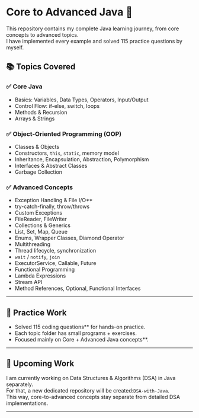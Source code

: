 ﻿# Core to Advanced Java 🚀

This repository contains my complete Java learning journey, from core concepts to advanced topics.  
I have implemented every example and solved 115 practice questions by myself.

## 📚 Topics Covered

### ✅ Core Java
- Basics: Variables, Data Types, Operators, Input/Output
- Control Flow: if-else, switch, loops
- Methods & Recursion
- Arrays & Strings

### ✅ Object-Oriented Programming (OOP)
- Classes & Objects
- Constructors, `this`, `static`, memory model
- Inheritance, Encapsulation, Abstraction, Polymorphism
- Interfaces & Abstract Classes
- Garbage Collection

### ✅ Advanced Concepts
  - Exception Handling & File I/O**
  - try-catch-finally, throw/throws
  - Custom Exceptions
  - FileReader, FileWriter
  - Collections & Generics
  - List, Set, Map, Queue
  - Enums, Wrapper Classes, Diamond Operator
  - Multithreading
  - Thread lifecycle, synchronization
  - `wait` / `notify`, `join`
  - ExecutorService, Callable, Future
  - Functional Programming
  - Lambda Expressions
  - Stream API
  - Method References, Optional, Functional Interfaces

---

## 📝 Practice Work
- Solved 115 coding questions** for hands-on practice.
- Each topic folder has small programs + exercises.
- Focused mainly on Core + Advanced Java concepts**.

---

## 🔗 Upcoming Work
I am currently working on Data Structures & Algorithms (DSA) in Java separately.  
For that, a new dedicated repository will be created:`DSA-with-Java`.  
This way, core-to-advanced concepts stay separate from detailed DSA implementations.

---

 


